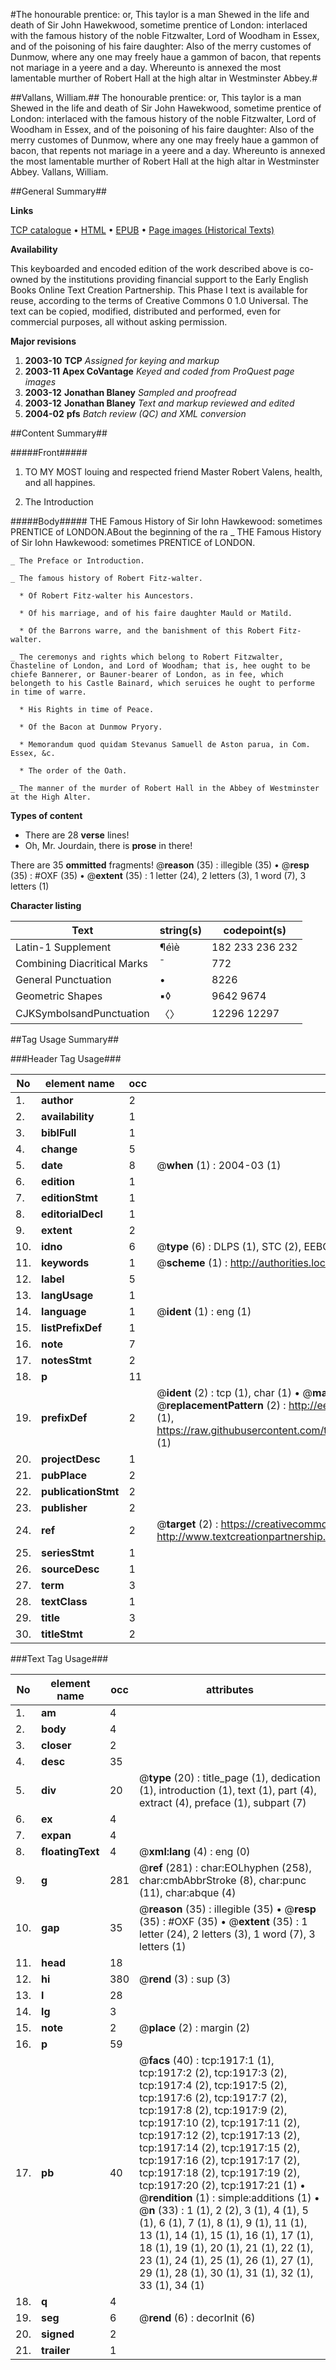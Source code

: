 #The honourable prentice: or, This taylor is a man Shewed in the life and death of Sir John Hawekwood, sometime prentice of London: interlaced with the famous history of the noble Fitzwalter, Lord of Woodham in Essex, and of the poisoning of his faire daughter: Also of the merry customes of Dunmow, where any one may freely haue a gammon of bacon, that repents not mariage in a yeere and a day. Whereunto is annexed the most lamentable murther of Robert Hall at the high altar in Westminster Abbey.#

##Vallans, William.##
The honourable prentice: or, This taylor is a man Shewed in the life and death of Sir John Hawekwood, sometime prentice of London: interlaced with the famous history of the noble Fitzwalter, Lord of Woodham in Essex, and of the poisoning of his faire daughter: Also of the merry customes of Dunmow, where any one may freely haue a gammon of bacon, that repents not mariage in a yeere and a day. Whereunto is annexed the most lamentable murther of Robert Hall at the high altar in Westminster Abbey.
Vallans, William.

##General Summary##

**Links**

[TCP catalogue](http://www.ota.ox.ac.uk/tcp/)  • 
[HTML](http://tei.it.ox.ac.uk/tcp/Texts-HTML/free/A14/A14273.html)  • 
[EPUB](http://tei.it.ox.ac.uk/tcp/Texts-EPUB/free/A14/A14273.epub) • 
[Page images (Historical Texts)](https://data.historicaltexts.jisc.ac.uk/view?pubId=eebo-99837585e&pageId=eebo-99837585e-1917-1)

**Availability**

This keyboarded and encoded edition of the
	       work described above is co-owned by the institutions
	       providing financial support to the Early English Books
	       Online Text Creation Partnership. This Phase I text is
	       available for reuse, according to the terms of Creative
	       Commons 0 1.0 Universal. The text can be copied,
	       modified, distributed and performed, even for
	       commercial purposes, all without asking permission.

**Major revisions**

1. __2003-10__ __TCP__ *Assigned for keying and markup*
1. __2003-11__ __Apex CoVantage__ *Keyed and coded from ProQuest page images*
1. __2003-12__ __Jonathan Blaney__ *Sampled and proofread*
1. __2003-12__ __Jonathan Blaney__ *Text and markup reviewed and edited*
1. __2004-02__ __pfs__ *Batch review (QC) and XML conversion*

##Content Summary##

#####Front#####

1. TO MY MOST louing and respected friend Master Robert Valens, health, and all happines.

1. The Introduction

#####Body#####
THE Famous History of Sir Iohn Hawkewood: sometimes PRENTICE of LONDON.ABout the beginning of the ra
    _ THE Famous History of Sir Iohn Hawkewood: sometimes PRENTICE of LONDON.

    _ The Preface or Introduction.

    _ The famous history of Robert Fitz-walter.

      * Of Robert Fitz-walter his Auncestors.

      * Of his marriage, and of his faire daughter Mauld or Matild.

      * Of the Barrons warre, and the banishment of this Robert Fitz-walter.

    _ The ceremonys and rights which belong to Robert Fitzwalter, Chasteline of London, and Lord of Woodham; that is, hee ought to be chiefe Bannerer, or Bauner-bearer of London, as in fee, which belongeth to his Castle Bainard, which seruices he ought to performe in time of warre.

      * His Rights in time of Peace.

      * Of the Bacon at Dunmow Pryory.

      * Memorandum quod quidam Stevanus Samuell de Aston parua, in Com. Essex, &c.

      * The order of the Oath.

    _ The manner of the murder of Robert Hall in the Abbey of Westminster at the High Alter.

**Types of content**

  * There are 28 **verse** lines!
  * Oh, Mr. Jourdain, there is **prose** in there!

There are 35 **ommitted** fragments! 
 @__reason__ (35) : illegible (35)  •  @__resp__ (35) : #OXF (35)  •  @__extent__ (35) : 1 letter (24), 2 letters (3), 1 word (7), 3 letters (1)

**Character listing**


|Text|string(s)|codepoint(s)|
|---|---|---|
|Latin-1 Supplement|¶éìè|182 233 236 232|
|Combining             Diacritical Marks|̄|772|
|General Punctuation|•|8226|
|Geometric Shapes|▪◊|9642 9674|
|CJKSymbolsandPunctuation|〈〉|12296 12297|

##Tag Usage Summary##

###Header Tag Usage###

|No|element name|occ|attributes|
|---|---|---|---|
|1.|__author__|2||
|2.|__availability__|1||
|3.|__biblFull__|1||
|4.|__change__|5||
|5.|__date__|8| @__when__ (1) : 2004-03 (1)|
|6.|__edition__|1||
|7.|__editionStmt__|1||
|8.|__editorialDecl__|1||
|9.|__extent__|2||
|10.|__idno__|6| @__type__ (6) : DLPS (1), STC (2), EEBO-CITATION (1), PROQUEST (1), VID (1)|
|11.|__keywords__|1| @__scheme__ (1) : http://authorities.loc.gov/ (1)|
|12.|__label__|5||
|13.|__langUsage__|1||
|14.|__language__|1| @__ident__ (1) : eng (1)|
|15.|__listPrefixDef__|1||
|16.|__note__|7||
|17.|__notesStmt__|2||
|18.|__p__|11||
|19.|__prefixDef__|2| @__ident__ (2) : tcp (1), char (1)  •  @__matchPattern__ (2) : ([0-9\-]+):([0-9IVX]+) (1), (.+) (1)  •  @__replacementPattern__ (2) : http://eebo.chadwyck.com/downloadtiff?vid=$1&page=$2 (1), https://raw.githubusercontent.com/textcreationpartnership/Texts/master/tcpchars.xml#$1 (1)|
|20.|__projectDesc__|1||
|21.|__pubPlace__|2||
|22.|__publicationStmt__|2||
|23.|__publisher__|2||
|24.|__ref__|2| @__target__ (2) : https://creativecommons.org/publicdomain/zero/1.0/ (1), http://www.textcreationpartnership.org/docs/. (1)|
|25.|__seriesStmt__|1||
|26.|__sourceDesc__|1||
|27.|__term__|3||
|28.|__textClass__|1||
|29.|__title__|3||
|30.|__titleStmt__|2||


###Text Tag Usage###

|No|element name|occ|attributes|
|---|---|---|---|
|1.|__am__|4||
|2.|__body__|4||
|3.|__closer__|2||
|4.|__desc__|35||
|5.|__div__|20| @__type__ (20) : title_page (1), dedication (1), introduction (1), text (1), part (4), extract (4), preface (1), subpart (7)|
|6.|__ex__|4||
|7.|__expan__|4||
|8.|__floatingText__|4| @__xml:lang__ (4) : eng (0)|
|9.|__g__|281| @__ref__ (281) : char:EOLhyphen (258), char:cmbAbbrStroke (8), char:punc (11), char:abque (4)|
|10.|__gap__|35| @__reason__ (35) : illegible (35)  •  @__resp__ (35) : #OXF (35)  •  @__extent__ (35) : 1 letter (24), 2 letters (3), 1 word (7), 3 letters (1)|
|11.|__head__|18||
|12.|__hi__|380| @__rend__ (3) : sup (3)|
|13.|__l__|28||
|14.|__lg__|3||
|15.|__note__|2| @__place__ (2) : margin (2)|
|16.|__p__|59||
|17.|__pb__|40| @__facs__ (40) : tcp:1917:1 (1), tcp:1917:2 (2), tcp:1917:3 (2), tcp:1917:4 (2), tcp:1917:5 (2), tcp:1917:6 (2), tcp:1917:7 (2), tcp:1917:8 (2), tcp:1917:9 (2), tcp:1917:10 (2), tcp:1917:11 (2), tcp:1917:12 (2), tcp:1917:13 (2), tcp:1917:14 (2), tcp:1917:15 (2), tcp:1917:16 (2), tcp:1917:17 (2), tcp:1917:18 (2), tcp:1917:19 (2), tcp:1917:20 (2), tcp:1917:21 (1)  •  @__rendition__ (1) : simple:additions (1)  •  @__n__ (33) : 1 (1), 2 (2), 3 (1), 4 (1), 5 (1), 6 (1), 7 (1), 8 (1), 9 (1), 11 (1), 13 (1), 14 (1), 15 (1), 16 (1), 17 (1), 18 (1), 19 (1), 20 (1), 21 (1), 22 (1), 23 (1), 24 (1), 25 (1), 26 (1), 27 (1), 29 (1), 28 (1), 30 (1), 31 (1), 32 (1), 33 (1), 34 (1)|
|18.|__q__|4||
|19.|__seg__|6| @__rend__ (6) : decorInit (6)|
|20.|__signed__|2||
|21.|__trailer__|1||
